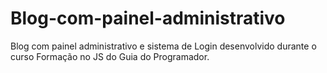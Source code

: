 # Blog-com-painel-administrativo
Blog com painel administrativo e sistema de Login desenvolvido durante o curso Formação no JS do Guia do Programador.

